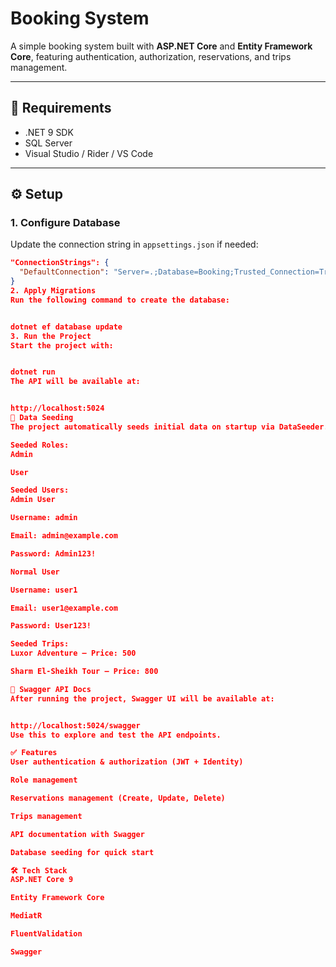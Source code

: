 # Booking System

A simple booking system built with **ASP.NET Core** and **Entity Framework Core**, featuring authentication, authorization, reservations, and trips management.

---

## 🚀 Requirements
- .NET 9 SDK
- SQL Server
- Visual Studio / Rider / VS Code

---

## ⚙️ Setup

### 1. Configure Database
Update the connection string in `appsettings.json` if needed:

```json
"ConnectionStrings": {
  "DefaultConnection": "Server=.;Database=Booking;Trusted_Connection=True;TrustServerCertificate=True;"
}
2. Apply Migrations
Run the following command to create the database:


dotnet ef database update
3. Run the Project
Start the project with:


dotnet run
The API will be available at:


http://localhost:5024
🌱 Data Seeding
The project automatically seeds initial data on startup via DataSeeder.SeedAsync in Program.cs.

Seeded Roles:
Admin

User

Seeded Users:
Admin User

Username: admin

Email: admin@example.com

Password: Admin123!

Normal User

Username: user1

Email: user1@example.com

Password: User123!

Seeded Trips:
Luxor Adventure – Price: 500

Sharm El-Sheikh Tour – Price: 800

📖 Swagger API Docs
After running the project, Swagger UI will be available at:


http://localhost:5024/swagger
Use this to explore and test the API endpoints.

✅ Features
User authentication & authorization (JWT + Identity)

Role management

Reservations management (Create, Update, Delete)

Trips management

API documentation with Swagger

Database seeding for quick start

🛠️ Tech Stack
ASP.NET Core 9

Entity Framework Core

MediatR

FluentValidation

Swagger